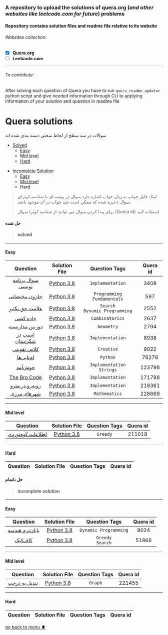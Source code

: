 ### A repository to upload the solutions of quera.org (*and other websites like leetcode.com for future*) problems

#### Repository contains solution files and readme file relative to its website

###### Websites collection:

* [X] [**Quera.org**](#quera-solutions)
* [ ] **Leetcode.com**

___

###### *To contribute*:

After solving each question of Quera you have to run `quera_readme_updator` python script and give needed information
through CLI to applying information of your solution and question in readme file

# **Quera solutions**

سوالات در سه سطح از لحاظ سختی دسته بندی شده اند

* [Solved](#solved)
    * [Easy](#easy)
    * [Mid level](#mid-level)
    * [Hard](#hard)

- [Incomplete Solution](#incomplete-solution)
    - [Easy](#easy-1)
    - [Mid level](#mid-level-1)
    - [Hard](#hard-1)

> لینک فایل جواب به زبان جواب اشاره دارد سوال در پوشه ای با شناسه کوئرای سوال ذخیره شده که ممکن است چند جواب در آن موجود
> باشد.

> برای پیدا کردن سوال می توانید از شناسه کوئرا سوال (Quera id) استفاده کنید

#### حل شده

> #### solved


***

#### Easy

|                        Question                        |                Solution File                |           Question Tags            | Quera id |
|:------------------------------------------------------:|:-------------------------------------------:|:----------------------------------:|:--------:|
| [سوال برنامه نویسی](https://quera.org/problemset/3408) |   [Python 3.8](./Quera/Easy/3408/3408.py)   |          `Implementation`          |   3408   |
|   [حلزون مختصاتی](https://quera.org/problemset/597)    |    [Python 3.8](./Quera/Easy/597/597.py)    |     `Programming Fundamentals`     |   597    |
|  [علامت حق تکثیر](https://quera.org/problemset/2552)   |   [Python 3.8](./Quera/Easy/2552/2552.py)   | `Search`</br>`Dynamic Programming` |   2552   |
|     [جاده کشی](https://quera.org/problemset/2637)      |   [Python 3.8](./Quera/Easy/2637/2637.py)   |          `Combinatorics`           |   2637   |
|  [دوربین مداربسته](https://quera.org/problemset/2794)  |   [Python 3.8](./Quera/Easy/2794/2794.py)   |             `Geometry`             |   2794   |
|  [اسنپ در شکرستان](https://quera.org/problemset/8938)  |   [Python 3.8](./Quera/Easy/8938/8938.py)   |          `Implementation`          |   8938   |
|    [کلاس تقویتی](https://quera.org/problemset/9022)    |   [Python 3.8](./Quera/Easy/9022/9022.py)   |             `Creative`             |   9022   |
|    [ام‌تایی‌ها](https://quera.org/problemset/76278)    |  [Python 3.8](./Quera/Easy/76278/76278.py)  |              `Python`              |  76278   |
|     [خوش‌آمد](https://quera.org/problemset/123798)     | [Python 3.8](./Quera/Easy/123798/123798.py) |   `Implementation`</br>`Strings`   |  123798  |
|  [The Bro Code](https://quera.org/problemset/171788)   | [Python 3.8](./Quera/Easy/171788/171788.py) |          `Implementation`          |  171788  |
| [روبه‌رو در مترو](https://quera.org/problemset/218361) | [Python 3.8](./Quera/Easy/218361/218361.py) |          `Implementation`          |  218361  |
|   [شهرهای مرزی](https://quera.org/problemset/228669)   | [Python 3.8](./Quera/Easy/228669/228669.py) |           `Mathematics`            |  228669  |
<!--#Easy Solved#-->
<!-- ******** Warning *********
-    never modify the above comment line 
-   and don't add any line or anything else after or before it 
-    and any text like this into this page
-->



***

#### Mid level

|                         Question                         |               Solution File                | Question Tags | Quera id |
|:--------------------------------------------------------:|:------------------------------------------:|:-------------:|:--------:|
| [اطلاعات کوه‌نوردی](https://quera.org/problemset/211018) | [Python 3.8](Quera/Mid-level/211018/211018.py) |   `Greedy`    |  211018  |
<!--#Mid-level Solved#-->
<!-- ******** Warning *********
-    never modify the above comment line 
-   and don't add any line or anything else after or before it 
-    and any text like this into this page
-->



***

#### Hard

| Question | Solution File | Question Tags | Quera id |
|:--------:|:-------------:|:-------------:|:--------:|
<!--#Hard Solved#-->
<!-- ******** Warning *********
-    never modify the above comment line 
-   and don't add any line or anything else after or before it 
-    and any text like this into this page
-->

#### حل ناتمام

> #### incomplete solution


***

#### Easy

|                       Question                       |               Solution File               |     Question Tags     | Quera id |
|:----------------------------------------------------:|:-----------------------------------------:|:---------------------:|:--------:|
| [پایان‌ترم هندسه](https://quera.org/problemset/9024) |  [Python 3.8](./Quera/Easy/9024/9024.py)  | `Dynamic Programming` |   9024   |
|    [کاف‌کیک](https://quera.org/problemset/51866)     | [Python 3.8](./Quera/Easy/51866/51866.py) | `Greedy`</br>`Search` |  51866   |
<!--#Easy notSolved#-->
<!-- ******** Warning *********
-    never modify the above comment line 
-   and don't add any line or anything else after or before it 
-    and any text like this into this page
-->



***

#### Mid level

|                       Question                       |               Solution File                | Question Tags | Quera id |
|:----------------------------------------------------:|:------------------------------------------:|:-------------:|:--------:|
|[تبدیل به درخت](https://quera.org/problemset/221455)|[Python 3.8](./Quera/Mid-level/221455/221455.py)|`Graph`|221455|
<!--#Mid-level notSolved#-->
<!-- ******** Warning *********
-    never modify the above comment line 
-   and don't add any line or anything else after or before it 
-    and any text like this into this page
-->



***

#### Hard

| Question | Solution File | Question Tags | Quera id |
|:--------:|:-------------:|:-------------:|:--------:|
<!--#Hard notSolved#-->
<!-- ******** Warning *********
-    never modify the above comment line 
-   and don't add any line or anything else after or before it 
-    and any text like this into this page
-->



[go back to menu ⬆️](#websites-collection)